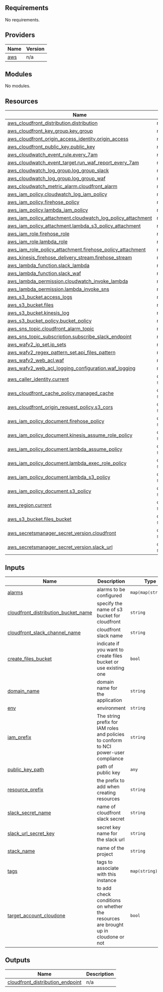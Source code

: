 <!-- BEGIN_TF_DOCS -->
## Requirements

No requirements.

## Providers

| Name | Version |
|------|---------|
| <a name="provider_aws"></a> [aws](#provider\_aws) | n/a |

## Modules

No modules.

## Resources

| Name | Type |
|------|------|
| [aws_cloudfront_distribution.distribution](https://registry.terraform.io/providers/hashicorp/aws/latest/docs/resources/cloudfront_distribution) | resource |
| [aws_cloudfront_key_group.key_group](https://registry.terraform.io/providers/hashicorp/aws/latest/docs/resources/cloudfront_key_group) | resource |
| [aws_cloudfront_origin_access_identity.origin_access](https://registry.terraform.io/providers/hashicorp/aws/latest/docs/resources/cloudfront_origin_access_identity) | resource |
| [aws_cloudfront_public_key.public_key](https://registry.terraform.io/providers/hashicorp/aws/latest/docs/resources/cloudfront_public_key) | resource |
| [aws_cloudwatch_event_rule.every_7am](https://registry.terraform.io/providers/hashicorp/aws/latest/docs/resources/cloudwatch_event_rule) | resource |
| [aws_cloudwatch_event_target.run_waf_report_every_7am](https://registry.terraform.io/providers/hashicorp/aws/latest/docs/resources/cloudwatch_event_target) | resource |
| [aws_cloudwatch_log_group.log_group_slack](https://registry.terraform.io/providers/hashicorp/aws/latest/docs/resources/cloudwatch_log_group) | resource |
| [aws_cloudwatch_log_group.log_group_waf](https://registry.terraform.io/providers/hashicorp/aws/latest/docs/resources/cloudwatch_log_group) | resource |
| [aws_cloudwatch_metric_alarm.cloudfront_alarm](https://registry.terraform.io/providers/hashicorp/aws/latest/docs/resources/cloudwatch_metric_alarm) | resource |
| [aws_iam_policy.cloudwatch_log_iam_policy](https://registry.terraform.io/providers/hashicorp/aws/latest/docs/resources/iam_policy) | resource |
| [aws_iam_policy.firehose_policy](https://registry.terraform.io/providers/hashicorp/aws/latest/docs/resources/iam_policy) | resource |
| [aws_iam_policy.lambda_iam_policy](https://registry.terraform.io/providers/hashicorp/aws/latest/docs/resources/iam_policy) | resource |
| [aws_iam_policy_attachment.cloudwatch_log_policy_attachment](https://registry.terraform.io/providers/hashicorp/aws/latest/docs/resources/iam_policy_attachment) | resource |
| [aws_iam_policy_attachment.lambda_s3_policy_attachment](https://registry.terraform.io/providers/hashicorp/aws/latest/docs/resources/iam_policy_attachment) | resource |
| [aws_iam_role.firehose_role](https://registry.terraform.io/providers/hashicorp/aws/latest/docs/resources/iam_role) | resource |
| [aws_iam_role.lambda_role](https://registry.terraform.io/providers/hashicorp/aws/latest/docs/resources/iam_role) | resource |
| [aws_iam_role_policy_attachment.firehose_policy_attachment](https://registry.terraform.io/providers/hashicorp/aws/latest/docs/resources/iam_role_policy_attachment) | resource |
| [aws_kinesis_firehose_delivery_stream.firehose_stream](https://registry.terraform.io/providers/hashicorp/aws/latest/docs/resources/kinesis_firehose_delivery_stream) | resource |
| [aws_lambda_function.slack_lambda](https://registry.terraform.io/providers/hashicorp/aws/latest/docs/resources/lambda_function) | resource |
| [aws_lambda_function.slack_waf](https://registry.terraform.io/providers/hashicorp/aws/latest/docs/resources/lambda_function) | resource |
| [aws_lambda_permission.cloudwatch_invoke_lambda](https://registry.terraform.io/providers/hashicorp/aws/latest/docs/resources/lambda_permission) | resource |
| [aws_lambda_permission.lambda_invoke_sns](https://registry.terraform.io/providers/hashicorp/aws/latest/docs/resources/lambda_permission) | resource |
| [aws_s3_bucket.access_logs](https://registry.terraform.io/providers/hashicorp/aws/latest/docs/resources/s3_bucket) | resource |
| [aws_s3_bucket.files](https://registry.terraform.io/providers/hashicorp/aws/latest/docs/resources/s3_bucket) | resource |
| [aws_s3_bucket.kinesis_log](https://registry.terraform.io/providers/hashicorp/aws/latest/docs/resources/s3_bucket) | resource |
| [aws_s3_bucket_policy.bucket_policy](https://registry.terraform.io/providers/hashicorp/aws/latest/docs/resources/s3_bucket_policy) | resource |
| [aws_sns_topic.cloudfront_alarm_topic](https://registry.terraform.io/providers/hashicorp/aws/latest/docs/resources/sns_topic) | resource |
| [aws_sns_topic_subscription.subscribe_slack_endpoint](https://registry.terraform.io/providers/hashicorp/aws/latest/docs/resources/sns_topic_subscription) | resource |
| [aws_wafv2_ip_set.ip_sets](https://registry.terraform.io/providers/hashicorp/aws/latest/docs/resources/wafv2_ip_set) | resource |
| [aws_wafv2_regex_pattern_set.api_files_pattern](https://registry.terraform.io/providers/hashicorp/aws/latest/docs/resources/wafv2_regex_pattern_set) | resource |
| [aws_wafv2_web_acl.waf](https://registry.terraform.io/providers/hashicorp/aws/latest/docs/resources/wafv2_web_acl) | resource |
| [aws_wafv2_web_acl_logging_configuration.waf_logging](https://registry.terraform.io/providers/hashicorp/aws/latest/docs/resources/wafv2_web_acl_logging_configuration) | resource |
| [aws_caller_identity.current](https://registry.terraform.io/providers/hashicorp/aws/latest/docs/data-sources/caller_identity) | data source |
| [aws_cloudfront_cache_policy.managed_cache](https://registry.terraform.io/providers/hashicorp/aws/latest/docs/data-sources/cloudfront_cache_policy) | data source |
| [aws_cloudfront_origin_request_policy.s3_cors](https://registry.terraform.io/providers/hashicorp/aws/latest/docs/data-sources/cloudfront_origin_request_policy) | data source |
| [aws_iam_policy_document.firehose_policy](https://registry.terraform.io/providers/hashicorp/aws/latest/docs/data-sources/iam_policy_document) | data source |
| [aws_iam_policy_document.kinesis_assume_role_policy](https://registry.terraform.io/providers/hashicorp/aws/latest/docs/data-sources/iam_policy_document) | data source |
| [aws_iam_policy_document.lambda_assume_policy](https://registry.terraform.io/providers/hashicorp/aws/latest/docs/data-sources/iam_policy_document) | data source |
| [aws_iam_policy_document.lambda_exec_role_policy](https://registry.terraform.io/providers/hashicorp/aws/latest/docs/data-sources/iam_policy_document) | data source |
| [aws_iam_policy_document.lambda_s3_policy](https://registry.terraform.io/providers/hashicorp/aws/latest/docs/data-sources/iam_policy_document) | data source |
| [aws_iam_policy_document.s3_policy](https://registry.terraform.io/providers/hashicorp/aws/latest/docs/data-sources/iam_policy_document) | data source |
| [aws_region.current](https://registry.terraform.io/providers/hashicorp/aws/latest/docs/data-sources/region) | data source |
| [aws_s3_bucket.files_bucket](https://registry.terraform.io/providers/hashicorp/aws/latest/docs/data-sources/s3_bucket) | data source |
| [aws_secretsmanager_secret_version.cloudfront](https://registry.terraform.io/providers/hashicorp/aws/latest/docs/data-sources/secretsmanager_secret_version) | data source |
| [aws_secretsmanager_secret_version.slack_url](https://registry.terraform.io/providers/hashicorp/aws/latest/docs/data-sources/secretsmanager_secret_version) | data source |

## Inputs

| Name | Description | Type | Default | Required |
|------|-------------|------|---------|:--------:|
| <a name="input_alarms"></a> [alarms](#input\_alarms) | alarms to be configured | `map(map(string))` | n/a | yes |
| <a name="input_cloudfront_distribution_bucket_name"></a> [cloudfront\_distribution\_bucket\_name](#input\_cloudfront\_distribution\_bucket\_name) | specify the name of s3 bucket for cloudfront | `string` | n/a | yes |
| <a name="input_cloudfront_slack_channel_name"></a> [cloudfront\_slack\_channel\_name](#input\_cloudfront\_slack\_channel\_name) | cloudfront slack name | `string` | n/a | yes |
| <a name="input_create_files_bucket"></a> [create\_files\_bucket](#input\_create\_files\_bucket) | indicate if you want to create files bucket or use existing one | `bool` | `false` | no |
| <a name="input_domain_name"></a> [domain\_name](#input\_domain\_name) | domain name for the application | `string` | n/a | yes |
| <a name="input_env"></a> [env](#input\_env) | environment | `string` | n/a | yes |
| <a name="input_iam_prefix"></a> [iam\_prefix](#input\_iam\_prefix) | The string prefix for IAM roles and policies to conform to NCI power-user compliance | `string` | `"power-user"` | no |
| <a name="input_public_key_path"></a> [public\_key\_path](#input\_public\_key\_path) | path of public key | `any` | `null` | no |
| <a name="input_resource_prefix"></a> [resource\_prefix](#input\_resource\_prefix) | the prefix to add when creating resources | `string` | n/a | yes |
| <a name="input_slack_secret_name"></a> [slack\_secret\_name](#input\_slack\_secret\_name) | name of cloudfront slack secret | `string` | n/a | yes |
| <a name="input_slack_url_secret_key"></a> [slack\_url\_secret\_key](#input\_slack\_url\_secret\_key) | secret key name for the slack url | `string` | `"cloud-front-slack-url"` | no |
| <a name="input_stack_name"></a> [stack\_name](#input\_stack\_name) | name of the project | `string` | n/a | yes |
| <a name="input_tags"></a> [tags](#input\_tags) | tags to associate with this instance | `map(string)` | n/a | yes |
| <a name="input_target_account_cloudone"></a> [target\_account\_cloudone](#input\_target\_account\_cloudone) | to add check conditions on whether the resources are brought up in cloudone or not | `bool` | `false` | no |

## Outputs

| Name | Description |
|------|-------------|
| <a name="output_cloudfront_distribution_endpoint"></a> [cloudfront\_distribution\_endpoint](#output\_cloudfront\_distribution\_endpoint) | n/a |
<!-- END_TF_DOCS -->